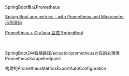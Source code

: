 


SpringBoot集成Prometheus

[Spring Boot app metrics - with Prometheus and Micrometer](https://www.tutorialworks.com/spring-boot-prometheus-micrometer/)  
[示例源码](https://github.com/monodot/spring-boot-with-metrics)

[Prometheus + Grafana 监控 SpringBoot](https://zhuanlan.zhihu.com/p/106036485)  
[]()  
[]()  
[]()  







SpringBoot2中监控路径/actuator/prometheus对应的处理类
PrometheusScrapeEndpoint



构建的PrometheusMetricsExportAutoConfiguration


